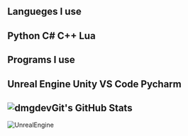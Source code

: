 ## Langueges I use
## Python C# C++ Lua
## Programs I use
##           Unreal Engine Unity VS Code Pycharm

## <img src="https://github-readme-stats.vercel.app/api?username=dmgdevGit&theme=gruvbox&show_icons=true&hide_border=true&count_private=true" alt="dmgdevGit's GitHub Stats" /> 
![UnrealEngine](https://github.com/user-attachments/assets/83cc043f-1b02-4a93-98fd-965f623c4fa6)

